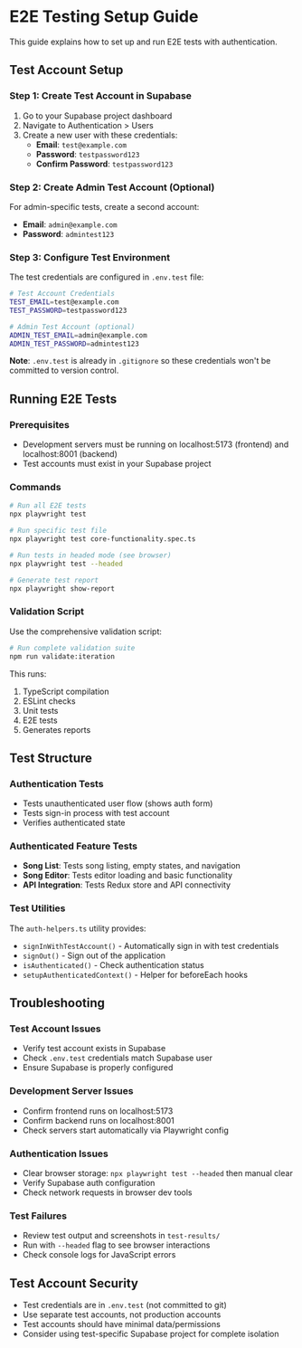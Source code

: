 # E2E Testing Setup Guide

This guide explains how to set up and run E2E tests with authentication.

## Test Account Setup

### Step 1: Create Test Account in Supabase

1. Go to your Supabase project dashboard
2. Navigate to Authentication > Users
3. Create a new user with these credentials:
   - **Email**: `test@example.com`
   - **Password**: `testpassword123`
   - **Confirm Password**: `testpassword123`

### Step 2: Create Admin Test Account (Optional)

For admin-specific tests, create a second account:
   - **Email**: `admin@example.com`
   - **Password**: `admintest123`

### Step 3: Configure Test Environment

The test credentials are configured in `.env.test` file:

```bash
# Test Account Credentials
TEST_EMAIL=test@example.com
TEST_PASSWORD=testpassword123

# Admin Test Account (optional)
ADMIN_TEST_EMAIL=admin@example.com
ADMIN_TEST_PASSWORD=admintest123
```

**Note**: `.env.test` is already in `.gitignore` so these credentials won't be committed to version control.

## Running E2E Tests

### Prerequisites
- Development servers must be running on localhost:5173 (frontend) and localhost:8001 (backend)
- Test accounts must exist in your Supabase project

### Commands

```bash
# Run all E2E tests
npx playwright test

# Run specific test file
npx playwright test core-functionality.spec.ts

# Run tests in headed mode (see browser)
npx playwright test --headed

# Generate test report
npx playwright show-report
```

### Validation Script

Use the comprehensive validation script:

```bash
# Run complete validation suite
npm run validate:iteration
```

This runs:
1. TypeScript compilation
2. ESLint checks
3. Unit tests
4. E2E tests
5. Generates reports

## Test Structure

### Authentication Tests
- Tests unauthenticated user flow (shows auth form)
- Tests sign-in process with test account
- Verifies authenticated state

### Authenticated Feature Tests
- **Song List**: Tests song listing, empty states, and navigation
- **Song Editor**: Tests editor loading and basic functionality
- **API Integration**: Tests Redux store and API connectivity

### Test Utilities

The `auth-helpers.ts` utility provides:
- `signInWithTestAccount()` - Automatically sign in with test credentials
- `signOut()` - Sign out of the application
- `isAuthenticated()` - Check authentication status
- `setupAuthenticatedContext()` - Helper for beforeEach hooks

## Troubleshooting

### Test Account Issues
- Verify test account exists in Supabase
- Check `.env.test` credentials match Supabase user
- Ensure Supabase is properly configured

### Development Server Issues
- Confirm frontend runs on localhost:5173
- Confirm backend runs on localhost:8001
- Check servers start automatically via Playwright config

### Authentication Issues
- Clear browser storage: `npx playwright test --headed` then manual clear
- Verify Supabase auth configuration
- Check network requests in browser dev tools

### Test Failures
- Review test output and screenshots in `test-results/`
- Run with `--headed` flag to see browser interactions
- Check console logs for JavaScript errors

## Test Account Security

- Test credentials are in `.env.test` (not committed to git)
- Use separate test accounts, not production accounts
- Test accounts should have minimal data/permissions
- Consider using test-specific Supabase project for complete isolation
